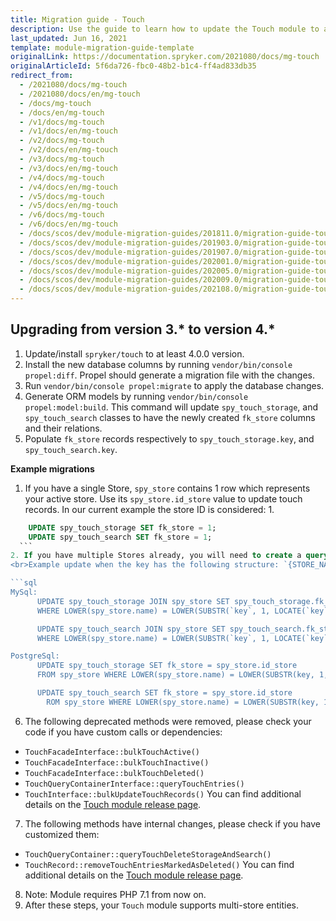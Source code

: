 ```yaml
---
title: Migration guide - Touch
description: Use the guide to learn how to update the Touch module to a newer version.
last_updated: Jun 16, 2021
template: module-migration-guide-template
originalLink: https://documentation.spryker.com/2021080/docs/mg-touch
originalArticleId: 5f6da726-fbc0-48b2-b1c4-ff4ad833db35
redirect_from:
  - /2021080/docs/mg-touch
  - /2021080/docs/en/mg-touch
  - /docs/mg-touch
  - /docs/en/mg-touch
  - /v1/docs/mg-touch
  - /v1/docs/en/mg-touch
  - /v2/docs/mg-touch
  - /v2/docs/en/mg-touch
  - /v3/docs/mg-touch
  - /v3/docs/en/mg-touch
  - /v4/docs/mg-touch
  - /v4/docs/en/mg-touch
  - /v5/docs/mg-touch
  - /v5/docs/en/mg-touch
  - /v6/docs/mg-touch
  - /v6/docs/en/mg-touch
  - /docs/scos/dev/module-migration-guides/201811.0/migration-guide-touch.html
  - /docs/scos/dev/module-migration-guides/201903.0/migration-guide-touch.html
  - /docs/scos/dev/module-migration-guides/201907.0/migration-guide-touch.html
  - /docs/scos/dev/module-migration-guides/202001.0/migration-guide-touch.html
  - /docs/scos/dev/module-migration-guides/202005.0/migration-guide-touch.html
  - /docs/scos/dev/module-migration-guides/202009.0/migration-guide-touch.html
  - /docs/scos/dev/module-migration-guides/202108.0/migration-guide-touch.html   
---
```


## Upgrading from version 3.* to version 4.*

1. Update/install `spryker/touch` to at least 4.0.0 version.
2. Install the new database columns by running `vendor/bin/console propel:diff`. Propel should generate a migration file with the changes.
3. Run `vendor/bin/console propel:migrate` to apply the database changes.
4. Generate ORM models by running `vendor/bin/console propel:model:build`.
This command will update `spy_touch_storage`, and `spy_touch_search` classes to have the newly created `fk_store` columns and their relations.
5. Populate `fk_store` records respectively to `spy_touch_storage.key`, and `spy_touch_search.key`.

**Example migrations**

  1. If you have a single Store, `spy_store` contains 1 row which represents your active store. Use its `spy_store.id_store` value to update touch records.
  In our current example the store ID is considered: 1.
  ```sql
      UPDATE spy_touch_storage SET fk_store = 1;
      UPDATE spy_touch_search SET fk_store = 1;
    ```
  2. If you have multiple Stores already, you will need to create a query which updates the `fk_store` values based on the records' key (if it contains the store information).
  <br>Example update when the key has the following structure: `{STORE_NAME}.{LOCALE_NAME}.{ENTITY_NAME}.{ENTITY_ID}`.

  ```sql
  MySql:
        UPDATE spy_touch_storage JOIN spy_store SET spy_touch_storage.fk_store = spy_store.id_store
        WHERE LOWER(spy_store.name) = LOWER(SUBSTR(`key`, 1, LOCATE(`key`, '.') - 1));

        UPDATE spy_touch_search JOIN spy_store SET spy_touch_search.fk_store = spy_store.id_store
        WHERE LOWER(spy_store.name) = LOWER(SUBSTR(`key`, 1, LOCATE(`key`, '.') - 1));

  PostgreSql:
        UPDATE spy_touch_storage SET fk_store = spy_store.id_store
        FROM spy_store WHERE LOWER(spy_store.name) = LOWER(SUBSTR(key, 1, STRPOS(key, '.') - 1));

        UPDATE spy_touch_search SET fk_store = spy_store.id_store
          ROM spy_store WHERE LOWER(spy_store.name) = LOWER(SUBSTR(key, 1, STRPOS(key, '.') - 1));
  ```

6. The following deprecated methods were removed, please check your code if you have custom calls or dependencies:
* `TouchFacadeInterface::bulkTouchActive()`
* `TouchFacadeInterface::bulkTouchInactive()`
* `TouchFacadeInterface::bulkTouchDeleted()`
* `TouchQueryContainerInterface::queryTouchEntries()`
* `TouchInterface::bulkUpdateTouchRecords()`
You can find additional details on the [Touch module release page](https://github.com/spryker/touch/releases).

7. The following methods have internal changes, please check if you have customized them:
* `TouchQueryContainer::queryTouchDeleteStorageAndSearch()`
* `TouchRecord::removeTouchEntriesMarkedAsDeleted()`
You can find additional details on the [Touch module release page](https://github.com/spryker/touch/releases).            
8. Note: Module requires PHP 7.1 from now on.
9. After these steps, your `Touch` module supports multi-store entities.